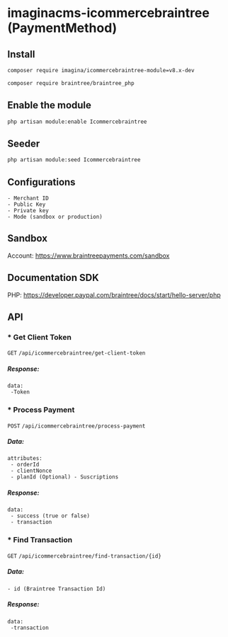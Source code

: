 # imaginacms-icommercebraintree (PaymentMethod)

## Install
```bash
composer require imagina/icommercebraintree-module=v8.x-dev
```

```bash
composer require braintree/braintree_php
```

## Enable the module
```bash
php artisan module:enable Icommercebraintree
```

## Seeder

```bash
php artisan module:seed Icommercebraintree
```

## Configurations
	- Merchant ID
    - Public Key
    - Private key
    - Mode (sandbox or production)

## Sandbox
Account: https://www.braintreepayments.com/sandbox

## Documentation SDK
PHP: https://developer.paypal.com/braintree/docs/start/hello-server/php

## API

### * Get Client Token
```GET``` ```/api/icommercebraintree/get-client-token```
##### Response:
``` 
data:
 -Token
```
### * Process Payment
```POST``` ```/api/icommercebraintree/process-payment```
##### Data:
```
attributes:
 - orderId
 - clientNonce
 - planId (Optional) - Suscriptions
 ```
##### Response:
``` 
data:
 - success (true or false)
 - transaction
```
### * Find Transaction
```GET``` ```/api/icommercebraintree/find-transaction/{id}```
##### Data:
```
- id (Braintree Transaction Id)
 ```
##### Response:
``` 
data:
 -transaction
```

